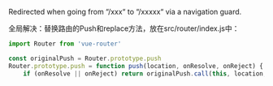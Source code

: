 Redirected when going from “/xxx“ to “/xxxxx“ via a navigation guard.

全局解决：替换路由的Push和replace方法，放在src/router/index.js中：

```js
import Router from 'vue-router' 

const originalPush = Router.prototype.push 
Router.prototype.push = function push(location, onResolve, onReject) { 
	if (onResolve || onReject) return originalPush.call(this, location, onResolve, onReject) return originalPush.call(this, location).catch(err => err) }
```